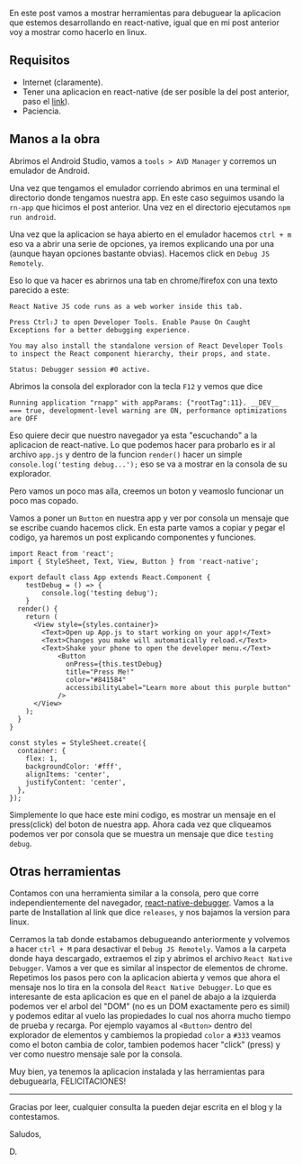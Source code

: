 <!--
.. title: Debugueando react-native en Android
.. slug: debugueando-react-native-en-android
.. date: 2018-03-16 13:24:15 UTC-03:00
.. tags: react-native,android,javascript,react
.. author: D
.. category:
.. link:
.. description:
.. type: text
-->

En este post vamos a mostrar herramientas para debuguear la aplicacion que estemos desarrollando en react-native, igual que en mi post anterior voy a mostrar como hacerlo en linux.

## Requisitos

- Internet (claramente).
- Tener una aplicacion en react-native (de ser posible la del post anterior, paso el [link](http://blog.bitson.group/posts/empezando-con-android-y-react-native/)).
- Paciencia.

## Manos a la obra

Abrimos el Android Studio, vamos a `tools > AVD Manager` y corremos un emulador de Android.

Una vez que tengamos el emulador corriendo abrimos en una terminal el directorio donde tengamos nuestra app. En este caso seguimos usando la `rn-app` que hicimos el post anterior. Una vez en el directorio ejecutamos `npm run android`.

Una vez que la aplicacion se haya abierto en el emulador hacemos `ctrl + m` eso va a abrir una serie de opciones, ya iremos explicando una por una (aunque hayan opciones bastante obvias). Hacemos click en `Debug JS Remotely`.

Eso lo que va hacer es abrirnos una tab en chrome/firefox con una texto parecido a este:

```
React Native JS code runs as a web worker inside this tab.

Press Ctrl⇧J to open Developer Tools. Enable Pause On Caught Exceptions for a better debugging experience.

You may also install the standalone version of React Developer Tools to inspect the React component hierarchy, their props, and state.

Status: Debugger session #0 active.
```

Abrimos la consola del explorador con la tecla `F12` y vemos que dice

```
Running application "rnapp" with appParams: {"rootTag":11}. __DEV__ === true, development-level warning are ON, performance optimizations are OFF
```

Eso quiere decir que nuestro navegador ya esta "escuchando" a la aplicacion de react-native. Lo que podemos hacer para probarlo es ir al archivo `app.js` y dentro de la funcion `render()` hacer un simple `console.log('testing debug...');` eso se va a mostrar en la consola de su explorador.

Pero vamos un poco mas alla, creemos un boton y veamoslo funcionar un poco mas copado.

Vamos a poner un `Button` en nuestra app y ver por consola un mensaje que se escribe cuando hacemos click. En esta parte vamos a copiar y pegar el codigo, ya haremos un post explicando componentes y funciones.

```
import React from 'react';
import { StyleSheet, Text, View, Button } from 'react-native';

export default class App extends React.Component {
    testDebug = () => {
        console.log('testing debug');
    }
  render() {
    return (
      <View style={styles.container}>
        <Text>Open up App.js to start working on your app!</Text>
        <Text>Changes you make will automatically reload.</Text>
        <Text>Shake your phone to open the developer menu.</Text>
            <Button
              onPress={this.testDebug}
              title="Press Me!"
              color="#841584"
              accessibilityLabel="Learn more about this purple button"
            />
      </View>
    );
  }
}

const styles = StyleSheet.create({
  container: {
    flex: 1,
    backgroundColor: '#fff',
    alignItems: 'center',
    justifyContent: 'center',
  },
});
```

Simplemente lo que hace este mini codigo, es mostrar un mensaje en el press(click) del boton de nuestra app. Ahora cada vez que cliqueamos podemos ver por consola que se muestra un mensaje que dice `testing debug`.


## Otras herramientas

Contamos con una herramienta similar a la consola, pero que corre independientemente del navegador, [react-native-debugger](https://github.com/jhen0409/react-native-debugger).
Vamos a la parte de Installation al link que dice `releases`, y nos bajamos la version para linux.

Cerramos la tab donde estabamos debugueando anteriormente y volvemos a hacer `ctrl + M` para desactivar el `Debug JS Remotely`.
Vamos a la carpeta donde haya descargado, extraemos el zip y abrimos el archivo `React Native Debugger`. Vamos a ver que es similar al inspector de elementos de chrome. Repetimos los pasos pero con la aplicacion abierta y vemos que ahora el mensaje nos lo tira en la consola del `React Native Debugger`.
Lo que es interesante de esta aplicacion es que en el panel de abajo a la izquierda podemos ver el arbol del "DOM" (no es un DOM exactamente pero es simil) y podemos editar al vuelo las propiedades lo cual nos ahorra mucho tiempo de prueba y recarga.
Por ejemplo vayamos al `<Button>` dentro del explorador de elementos y cambiemos la propiedad `color` a `#333` veamos como el boton cambia de color, tambien podemos hacer "click" (press) y ver como nuestro mensaje sale por la consola.

Muy bien, ya tenemos la aplicacion instalada y las herramientas para debuguearla, FELICITACIONES!

<hr />

Gracias por leer, cualquier consulta la pueden dejar escrita en el blog y la contestamos.

Saludos,

D.
